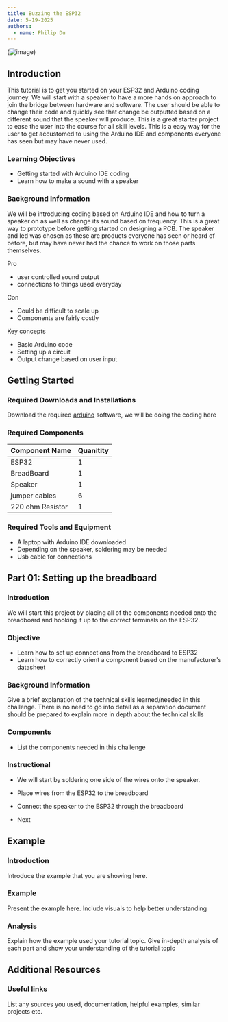 ```yaml
---
title: Buzzing the ESP32
date: 5-19-2025
authors:
  - name: Philip Du
---
```


(![image](https://github.com/user-attachments/assets/cd3e9bc2-550a-4a0e-8cba-34842d4a37eb))


## Introduction

This tutorial is to get you started on your ESP32 and Arduino coding journey. We will start with a speaker to have a more hands on approach to join the bridge between hardware and software. The user should be able to change their code and quickly see that change be outputted based on a different sound that the speaker will produce. This is a great starter project to ease the user into the course for all skill levels. This is a easy way for the user to get accustomed to using the Arduino IDE and components everyone has seen but may have never used. 
### Learning Objectives

- Getting started with Arduino IDE coding
- Learn how to make a sound with a speaker 

### Background Information

We will be introducing coding based on Arduino IDE and how to turn a speaker on as well as change its sound based on frequency. This is a great way to prototype before getting started on designing a PCB. The speaker and led was chosen as these are products everyone has seen or heard of before, but may have never had the chance to work on those parts themselves. 

Pro
- user controlled sound output
- connections to things used everyday

Con
- Could be difficult to scale up
- Components are fairly costly

Key concepts
- Basic Arduino code
- Setting up a circuit
- Output change based on user input 

## Getting Started

### Required Downloads and Installations

Download the required [arduino](https://www.arduino.cc/en/software/) software, we will be doing the coding here

### Required Components

| Component Name | Quanitity |
| -------------- | --------- |
| ESP32          | 1         |
| BreadBoard     | 1         |
| Speaker        | 1         |
| jumper cables  | 6         |
| 220 ohm Resistor  | 1         |
### Required Tools and Equipment

- A laptop with Arduino IDE downloaded
- Depending on the speaker, soldering may be needed
- Usb cable for connections


## Part 01: Setting up the breadboard

### Introduction

We will start this project by placing all of the components needed onto the breadboard and hooking it up to the correct terminals on the ESP32. 

### Objective

- Learn how to set up connections from the breadboard to ESP32
- Learn how to correctly orient a component based on the manufacturer's datasheet 

### Background Information

Give a brief explanation of the technical skills learned/needed
in this challenge. There is no need to go into detail as a
separation document should be prepared to explain more in depth
about the technical skills

### Components

- List the components needed in this challenge

### Instructional

- We will start by soldering one side of the wires onto the speaker.

- Place wires from the ESP32 to the breadboard
  
- Connect the speaker to the ESP32 through the breadboard

- Next 

## Example

### Introduction

Introduce the example that you are showing here.

### Example

Present the example here. Include visuals to help better understanding

### Analysis

Explain how the example used your tutorial topic. Give in-depth analysis of each part and show your understanding of the tutorial topic

## Additional Resources

### Useful links

List any sources you used, documentation, helpful examples, similar projects etc.
